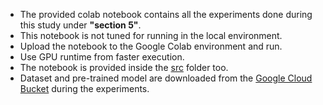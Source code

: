 - The provided colab notebook contains all the experiments done during this study under **"section 5"**.
- This notebook is not tuned for running in the local environment.
- Upload the notebook to the Google Colab environment and run.
- Use GPU runtime from faster execution.
- The notebook is provided inside the [src](https://github.com/aaivu/In21-S7-CS4681-AML-Research-Projects/tree/main/projects/210491P-Climate-AI_Climate-Modeling/src) folder too.
- Dataset and pre-trained model are downloaded from the [Google Cloud Bucket](https://www.google.com/url?q=https%3A%2F%2Fconsole.cloud.google.com%2Fstorage%2Fbrowser%2Fdm_graphcast) during the experiments.
